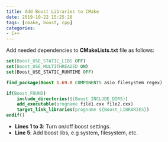 ```yaml
---
title: Add Boost Libraries to CMake
date: 2019-10-22 15:25:28
tags: [cmake, boost, cpp]
categories:
- C++
---
```


Add needed dependencies to **CMakeLists.txt** file as follows:

```cmake
set(Boost_USE_STATIC_LIBS OFF) 
set(Boost_USE_MULTITHREADED ON)  
set(Boost_USE_STATIC_RUNTIME OFF) 

find_package(Boost 1.69.0 COMPONENTS asio filesystem regex) 

if(Boost_FOUND)
    include_directories(${Boost_INCLUDE_DIRS}) 
    add_executable(progname file1.cxx file2.cxx) 
    target_link_libraries(progname ${Boost_LIBRARIES})
endif()
```

- **Lines 1 to 3**: Turn on/off boost settings.
- **Line 5**: Add boost libs, e.g system, filesystem, etc.
